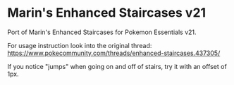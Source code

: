 # Marin's Enhanced Staircases v21
Port of Marin's Enhanced Staircases for Pokemon Essentials v21.

For usage instruction look into the original thread: https://www.pokecommunity.com/threads/enhanced-staircases.437305/

If you notice "jumps" when going on and off of stairs, try it with an offset of 1px.
